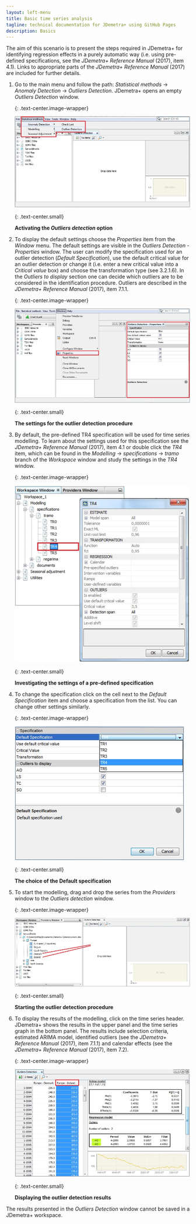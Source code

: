 ```yaml
---
layout: left-menu
title: Basic time series analysis
tagline: technical documentation for JDemetra+ using GitHub Pages
description: Basics
---
```


The aim of this scenario is to present the steps required in JDemetra+
for identifying regression effects in a purely automatic way (i.e. using
pre-defined specifications, see the *JDemetra+ Reference Manual* (2017),
item 4.1). Links to appropriate parts of the *JDemetra+ Reference
Manual* (2017) are included for further details.

1.  Go to the main menu and follow the path: *Statistical methods* →
    *Anomaly Detection* → *Outliers Detection*. JDemetra+ opens an empty
    *Outliers Detection* window.
	
	{: .text-center.image-wrapper}

	![Text](/assets/img/user-guide/UG_PCA_image3.jpg)

	{: .text-center.small}

	**Activating the *Outliers detection* option**

2.  To display the default settings choose the *Properties* item from
    the *Window* menu. The default settings are visible in the *Outliers
    Detection - Properties* window. The user can modify the
    specification used for an outlier detection (*Default
    Specification*), use the default critical value for an outlier
    detection or change it (i.e. enter a new critical value into a *Critical
    value* box) and choose the transformation type (see 3.2.1.6). In the
    *Outliers to display* section one can decide which outliers
    are to be considered in the identification procedure. Outliers are
    described in the *JDemetra+ Reference Manual* (2017), item 7.1.1.

	{: .text-center.image-wrapper}

	![Text](/assets/img/user-guide/UG_PCA_image4.jpg)

	{: .text-center.small}
	
	**The settings for the outlier detection procedure**

3.  By default, the pre-defined TR4 specification will be used for time
    series modelling. To learn about the settings used for this
    specification see the *JDemetra+ Reference Manual* (2017), item 4.1
    or double click the *TR4* item, which can be found in the
    *Modelling* → *specifications* → *tramo* branch of the *Workspace*
    window and study the settings in the *TR4* window.

	{: .text-center.image-wrapper}

	![Text](/assets/img/user-guide/UG_PCA_image5.jpg)

	{: .text-center.small}

	**Investigating the settings of a pre-defined specification**

4.  To change the specification click on the cell next to the *Default
    Specification* item and choose a specification from the list. You can change
    other settings similarly.

	{: .text-center.image-wrapper}

	![Text](/assets/img/user-guide/UG_PCA_image6.jpg)

	{: .text-center.small}

	**The choice of the Default specification**

5.  To start the modelling, drag and drop the series from the *Providers*
    window to the *Outliers detection* window.

	{: .text-center.image-wrapper}

	![Text](/assets/img/user-guide/UG_PCA_image7.jpg)

	{: .text-center.small}
	
	**Starting the outlier detection procedure**

6.  To display the results of the modelling, click on the time series
    header. JDemetra+ shows the results in the upper panel and the time
    series graph in the bottom panel. The results include selection
    criteria, estimated ARIMA model, identified outliers (see the
    *JDemetra+ Reference Manual* (2017), item 7.1.1) and calendar
    effects (see the *JDemetra+ Reference Manual* (2017), item 7.2).

	{: .text-center.image-wrapper}

	![Text](/assets/img/user-guide/UG_PCA_image8.jpg)

	{: .text-center.small}

	**Displaying the outlier detection results**

The results presented in the *Outliers Detection* window cannot be saved
in a JDemetra+ workspace.
